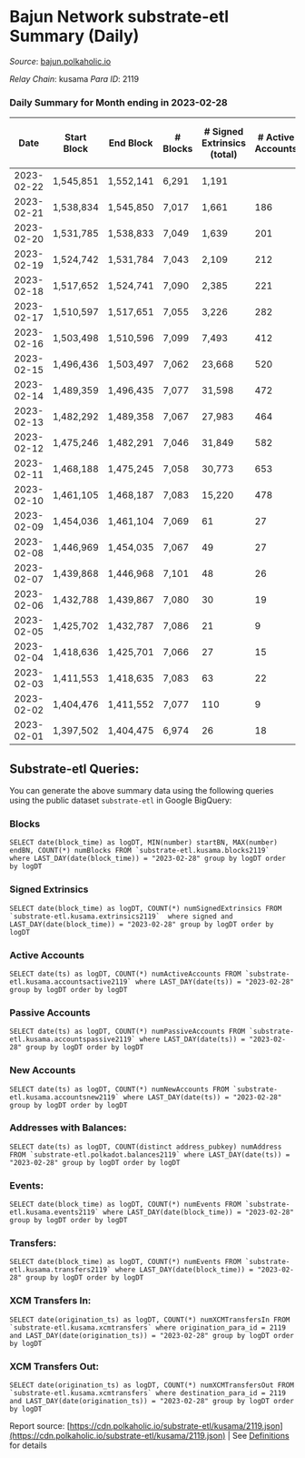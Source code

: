 # Bajun Network substrate-etl Summary (Daily)

_Source_: [bajun.polkaholic.io](https://bajun.polkaholic.io)

*Relay Chain*: kusama
*Para ID*: 2119



### Daily Summary for Month ending in 2023-02-28


| Date | Start Block | End Block | # Blocks | # Signed Extrinsics (total) | # Active Accounts | # Passive | # New | # Addresses with Balances | # Events | # Transfers | # XCM Transfers In | # XCM Transfers Out | Issues | 
| ---- | ----------- | --------- | -------- | --------------------------- | ----------------- | --------- | ----- | ------------------------- | -------- | ----------- | ------------------ | ------------------- | ------ |
| 2023-02-22 | 1,545,851 | 1,552,141 | 6,291 | 1,191 |  |  |  |  | 20,153 | 309  |   |   |  |
| 2023-02-21 | 1,538,834 | 1,545,850 | 7,017 | 1,661 | 186 | 44 | 9 | 5,804 | 24,542 | 433  |   |   |  |
| 2023-02-20 | 1,531,785 | 1,538,833 | 7,049 | 1,639 | 201 | 19 | 12 | 5,795 | 24,376 | 335  |   |   |  |
| 2023-02-19 | 1,524,742 | 1,531,784 | 7,043 | 2,109 | 212 | 31 | 8 | 5,784 | 27,328 | 444  |   |   |  |
| 2023-02-18 | 1,517,652 | 1,524,741 | 7,090 | 2,385 | 221 | 36 | 4 | 5,778 | 28,945 | 386  |   |   |  |
| 2023-02-17 | 1,510,597 | 1,517,651 | 7,055 | 3,226 | 282 | 40 | 8 | 5,774 | 34,278 | 624  |   |   |  |
| 2023-02-16 | 1,503,498 | 1,510,596 | 7,099 | 7,493 | 412 | 32 | 9 | 5,767 | 61,337 | 1,438  |   |   |  |
| 2023-02-15 | 1,496,436 | 1,503,497 | 7,062 | 23,668 | 520 | 71 | 57 | 5,758 | 164,815 | 2,400  |   |   |  |
| 2023-02-14 | 1,489,359 | 1,496,435 | 7,077 | 31,598 | 472 | 39 | 60 | 5,717 | 213,656 | 1,430  |   |   |  |
| 2023-02-13 | 1,482,292 | 1,489,358 | 7,067 | 27,983 | 464 | 54 | 58 | 5,659 | 190,690 | 818  |   |   |  |
| 2023-02-12 | 1,475,246 | 1,482,291 | 7,046 | 31,849 | 582 | 70 | 112 | 5,602 | 214,735 | 1,051  |   |   |  |
| 2023-02-11 | 1,468,188 | 1,475,245 | 7,058 | 30,773 | 653 | 127 | 197 | 5,492 | 207,995 | 1,207  |   |   |  |
| 2023-02-10 | 1,461,105 | 1,468,187 | 7,083 | 15,220 | 478 | 2,930 | 657 | 5,297 | 122,730 | 3,937  |   |   |  |
| 2023-02-09 | 1,454,036 | 1,461,104 | 7,069 | 61 | 27 | 326 | 261 | 4,645 | 16,979 | 671  |   |   |  |
| 2023-02-08 | 1,446,969 | 1,454,035 | 7,067 | 49 | 27 | 21 | 22 | 4,384 | 14,484 | 44  |   |   |  |
| 2023-02-07 | 1,439,868 | 1,446,968 | 7,101 | 48 | 26 | 27 | 20 | 4,362 | 14,533 | 42  |   |   |  |
| 2023-02-06 | 1,432,788 | 1,439,867 | 7,080 | 30 | 19 | 14 | 8 | 4,342 | 14,363 | 25  |   |   |  |
| 2023-02-05 | 1,425,702 | 1,432,787 | 7,086 | 21 | 9 | 18 | 12 | 4,338 | 14,340 | 27  |   |   |  |
| 2023-02-04 | 1,418,636 | 1,425,701 | 7,066 | 27 | 15 | 14 | 12 | 4,326 | 14,322 | 21  |   |   |  |
| 2023-02-03 | 1,411,553 | 1,418,635 | 7,083 | 63 | 22 | 38 | 28 | 4,314 | 14,606 | 58  |   |   |  |
| 2023-02-02 | 1,404,476 | 1,411,552 | 7,077 | 110 | 9 | 89 | 28 | 4,286 | 14,877 | 110  |   |   |  |
| 2023-02-01 | 1,397,502 | 1,404,475 | 6,974 | 26 | 18 | 16 | 14 | 4,258 | 14,136 | 18  |   |   |  |

## Substrate-etl Queries:
You can generate the above summary data using the following queries using the public dataset `substrate-etl` in Google BigQuery:


### Blocks
```
SELECT date(block_time) as logDT, MIN(number) startBN, MAX(number) endBN, COUNT(*) numBlocks FROM `substrate-etl.kusama.blocks2119`  where LAST_DAY(date(block_time)) = "2023-02-28" group by logDT order by logDT
```


### Signed Extrinsics
```
SELECT date(block_time) as logDT, COUNT(*) numSignedExtrinsics FROM `substrate-etl.kusama.extrinsics2119`  where signed and LAST_DAY(date(block_time)) = "2023-02-28" group by logDT order by logDT
```


### Active Accounts
```
SELECT date(ts) as logDT, COUNT(*) numActiveAccounts FROM `substrate-etl.kusama.accountsactive2119` where LAST_DAY(date(ts)) = "2023-02-28" group by logDT order by logDT
```


### Passive Accounts
```
SELECT date(ts) as logDT, COUNT(*) numPassiveAccounts FROM `substrate-etl.kusama.accountspassive2119` where LAST_DAY(date(ts)) = "2023-02-28" group by logDT order by logDT
```


### New Accounts
```
SELECT date(ts) as logDT, COUNT(*) numNewAccounts FROM `substrate-etl.kusama.accountsnew2119` where LAST_DAY(date(ts)) = "2023-02-28" group by logDT order by logDT
```


### Addresses with Balances:
```
SELECT date(ts) as logDT, COUNT(distinct address_pubkey) numAddress FROM `substrate-etl.polkadot.balances2119` where LAST_DAY(date(ts)) = "2023-02-28" group by logDT order by logDT
```


### Events:
```
SELECT date(block_time) as logDT, COUNT(*) numEvents FROM `substrate-etl.kusama.events2119` where LAST_DAY(date(block_time)) = "2023-02-28" group by logDT order by logDT
```


### Transfers:
```
SELECT date(block_time) as logDT, COUNT(*) numEvents FROM `substrate-etl.kusama.transfers2119` where LAST_DAY(date(block_time)) = "2023-02-28" group by logDT order by logDT
```


### XCM Transfers In:
```
SELECT date(origination_ts) as logDT, COUNT(*) numXCMTransfersIn FROM `substrate-etl.kusama.xcmtransfers` where origination_para_id = 2119 and LAST_DAY(date(origination_ts)) = "2023-02-28" group by logDT order by logDT
```


### XCM Transfers Out:
```
SELECT date(origination_ts) as logDT, COUNT(*) numXCMTransfersOut FROM `substrate-etl.kusama.xcmtransfers` where destination_para_id = 2119 and LAST_DAY(date(origination_ts)) = "2023-02-28" group by logDT order by logDT
```



Report source: [https://cdn.polkaholic.io/substrate-etl/kusama/2119.json](https://cdn.polkaholic.io/substrate-etl/kusama/2119.json) | See [Definitions](/DEFINITIONS.md) for details
